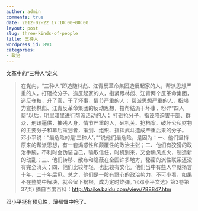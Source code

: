 ```yaml
---
author: admin
comments: true
date: 2012-02-22 17:10:00+00:00
layout: post
slug: three-kinds-of-people
title: 三种人
wordpress_id: 893
categories:
- 政治
---
```


文革中的“三种人”定义

> 在党内，“三种人”即追随林彪、江青反革命集团造反起家的人，帮派思想严重的人，打砸抢分子。造反起家的人，指紧跟林彪、江青两个反革命集团，造反夺权，升了官，干了坏事，情节严重的人； 帮派思想严重的人，指竭力宣扬林彪、江青反革命集团的反动思想，拉帮结派干坏事，粉碎“四人帮”以后，明里暗里进行帮派活动的人； 打砸抢分子，指诬陷迫害干部、群众，刑讯逼供，摧残人身，情节严重的人，砸机关、抢档案、破坏公私财物的主要分子和幕后策划者，策划、组织、指挥武斗造成严重后果的分子。
> 邓小平说：“最危险的是‘三种人’。”“说他们最危险，是因为：一、他们坚持原来的帮派思想，有一套煽惑性和颠覆性的政治主张；二、他们有狡猾的政治手腕，不利时会伪装自己，骗取信任，时机到来，又会煽风点火，制造新的动乱；三、他们转移、散布和隐蔽在全国许多地方，秘密的派性联系还没有完全消灭；四、他们比较年轻，也比较有文化。他们当中有些人早就扬言十年、二十年后见。总之，他们是一股有野心的政治势力，不可小看，如果不在整党中解决，就会留下祸根，成为定时炸弹。”(《邓小平文选》第3卷第37页) 摘自百度百科：http://baike.baidu.com/view/788847.htm

邓小平挺有预见性，薄都督中枪了。
